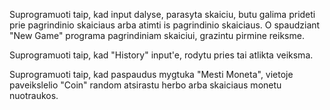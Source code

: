 Suprogramuoti taip, kad input dalyse, parasyta skaiciu, butu galima prideti prie pagrindinio skaiciaus arba atimti is pagrindinio skaiciaus. O spaudziant "New Game" programa pagrindiniam skaiciui, grazintu pirmine reiksme.

Suprogramuoti taip, kad "History" input'e, rodytu pries tai atlikta veiksma. 

Suprogramuoti taip, kad paspaudus mygtuka "Mesti Moneta", vietoje paveikslelio "Coin" random atsirastu herbo arba skaiciaus monetu nuotraukos. 

